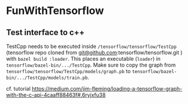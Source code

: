 # FunWithTensorflow


## Test interface to c++ 
TestCpp needs to be executed inside `/tensorflow/tensorflow/TestCpp` (tensorflow repo cloned from git@github.com:tensorflow/tensorflow.git ) with `bazel build :loader`. This places an executable (`loader`) in `tensorflow/bazel-bin/.../TestCpp`. Make sure to copy the graph from `tensorflow/tensorflow/TestCpp/models/graph.pb` to `tensorflow/bazel-bin/.../TestCpp/models/train.pb`. 

cf. tutorial <https://medium.com/jim-fleming/loading-a-tensorflow-graph-with-the-c-api-4caaff88463f#.6ryjxfu38>
